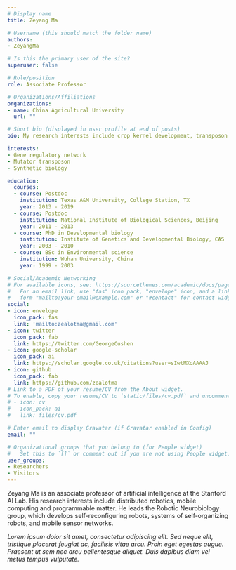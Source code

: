 ```yaml
---
# Display name
title: Zeyang Ma

# Username (this should match the folder name)
authors:
- ZeyangMa

# Is this the primary user of the site?
superuser: false

# Role/position
role: Associate Professor

# Organizations/Affiliations
organizations:
- name: China Agricultural University
  url: ""

# Short bio (displayed in user profile at end of posts)
bio: My research interests include crop kernel development, transposon regulation and gene regulatory network.

interests:
- Gene regulatory network
- Mutator transposon
- Synthetic biology

education:
  courses:
  - course: Postdoc
    institution: Texas A&M University, College Station, TX
    year: 2013 - 2019
  - course: Postdoc
    institution: National Institute of Biological Sciences, Beijing
    year: 2011 - 2013
  - course: PhD in Developmental biology
    institution: Institute of Genetics and Developmental Biology, CAS
    year: 2003 - 2010
  - course: BSc in Environmental science
    institution: Wuhan University, China
    year: 1999 - 2003

# Social/Academic Networking
# For available icons, see: https://sourcethemes.com/academic/docs/page-builder/#icons
#   For an email link, use "fas" icon pack, "envelope" icon, and a link in the
#   form "mailto:your-email@example.com" or "#contact" for contact widget.
social:
- icon: envelope
  icon_pack: fas
  link: 'mailto:zealotma@gmail.com'
- icon: twitter
  icon_pack: fab
  link: https://twitter.com/GeorgeCushen
- icon: google-scholar
  icon_pack: ai
  link: https://scholar.google.co.uk/citations?user=sIwtMXoAAAAJ
- icon: github
  icon_pack: fab
  link: https://github.com/zealotma
# Link to a PDF of your resume/CV from the About widget.
# To enable, copy your resume/CV to `static/files/cv.pdf` and uncomment the lines below.
# - icon: cv
#   icon_pack: ai
#   link: files/cv.pdf

# Enter email to display Gravatar (if Gravatar enabled in Config)
email: ""

# Organizational groups that you belong to (for People widget)
#   Set this to `[]` or comment out if you are not using People widget.
user_groups:
- Researchers
- Visitors
---
```


Zeyang Ma is an associate professor of artificial intelligence at the Stanford AI Lab. His research interests include distributed robotics, mobile computing and programmable matter. He leads the Robotic Neurobiology group, which develops self-reconfiguring robots, systems of self-organizing robots, and mobile sensor networks.

*Lorem ipsum dolor sit amet, consectetur adipiscing elit. Sed neque elit, tristique placerat feugiat ac, facilisis vitae arcu. Proin eget egestas augue. Praesent ut sem nec arcu pellentesque aliquet. Duis dapibus diam vel metus tempus vulputate.*
